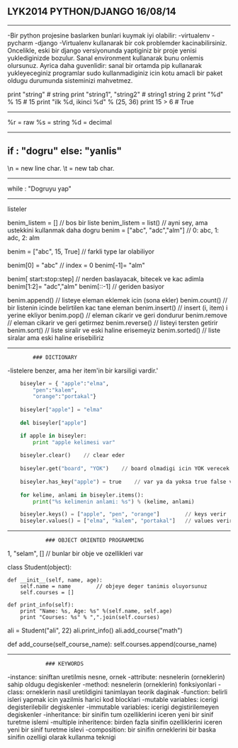 ## LYK2014	 PYTHON/DJANGO		16/08/14

-------------


-Bir python projesine baslarken bunlari kuymak iyi olabilir:
	-virtualenv
	-pycharm
	-django
-Virtualenv kullanarak bir cok problemder kacinabilirsiniz. Oncelikle, eski bir django versiyonunda yaptiginiz bir proje yenisi yuklediginizde bozulur. Sanal environment kullanarak bunu onlemis olursunuz. Ayrica daha guvenlidir: sanal bir ortamda pip kullanarak yukleyeceginiz programlar sudo kullanmadiginiz icin kotu amacli bir paket oldugu durumunda sisteminizi mahvetmez. 


print "string" # string
print "string1", "string2" # string1 string 2
print "%d" % 15  # 15
print "ilk %d, ikinci %d" % (25, 36)
print 15 > 6 # True

-----------

%r = raw
%s = string
%d = decimal

------------

if <kosul>:
	"dogru"
else:
	"yanlis"
------------------

\n = new line char.
\t = new tab char.

-----------

while <kosul>:
	"Dogruyu yap"


------------
listeler

benim_listem = [] 		// bos bir liste
benim_listem = list()		// ayni sey, ama ustekkini kullanmak daha dogru
benim = ["abc", "adc","alm"]	// 0: abc, 1: adc, 2: alm

benim = ["abc", 15, True]	// farkli type lar olabiliyor

benim[0] = "abc"		// index = 0
benim[-1]= "alm"

benim[ start:stop:step]		// nerden baslayacak, bitecek ve kac adimla
benim[1:2]= "adc","alm"
benim[::-1] 			// geriden basiyor

benim.append()			// listeye eleman eklemek icin (sona ekler)
benim.count()			// bir listenin icinde belirtilen kac tane eleman
benim.insert()			// insert (i, item) i yerine ekliyor
benim.pop()			// eleman cikarir ve geri dondurur
benim.remove			// eleman cikarir ve geri getirmez
benim.reverse() 		// listeyi tersten getirir
benim.sort()			// liste siralir ve eski haline erisemeyiz
benim.sorted() 			// liste siralar ama eski haline erisebiliriz

--------------
			### DICTIONARY 

-listelere benzer, ama her item'in bir karsiligi vardir.'

```python	
	biseyler = { "apple":"elma",
		"pen":"kalem",
		"orange":"portakal"} 
	
	biseyler["apple"] = "elma"
	
	del biseyler["apple"]

	if apple in biseyler:
		print "apple kelimesi var"
	
	biseyler.clear() 	// clear eder
	
	biseyler.get("board", "YOK")	// board olmadigi icin YOK verecek
	
	biseyler.has_key("apple") = true	// var ya da yoksa true false verir
	
	for kelime, anlami in biseyler.items():
		print("%s kelimenin anlami: %s") % (kelime, anlami)

	biseyler.keys() = ["apple", "pen", "orange"]		// keys verir
	biseyler.values() = ["elma", "kalem", "portakal"]	// values verir

```
------------

				### OBJECT ORIENTED PROGRAMMING


1, "selam", [] 		// bunlar bir obje ve ozellikleri var

class Student(object): 
	
	def __init__(self, name, age):
		self.name = name		// objeye deger tanimis oluyorsunuz
		self.courses = []
	
	def print_info(self):
		print "Name: %s, Age: %s" %(self.name, self.age)
		print "Courses: %s" % ",".join(self.courses)

ali = Student("ali", 22)
	ali.print_info()
	ali.add_course("math")

def add_course(self_course_name):
	self.courses.append(course_name)
	

-------------------------
				### KEYWORDS


-instance: siniftan uretilmis nesne, ornek
-attribute: nesnelerin (orneklerin) sahip oldugu degiskenler
-method: nesnelerin (orneklerin) fonksiyonlari
-class: orneklerin nasil uretildigini tanimlayan teorik daginak
-function: belirli isleri yapmak icin yazilmis harici kod blocklari
-mutable variables: icerigi degisterilebilir degiskenler
-immutable variables: icerigi degistirilemeyen degiskenler
-inheritance: bir sinifin tum ozelliklerini iceren yeni bir sinif turetme islemi
-multiple inheritence: birden fazla sinifin ozelliklerini iceren yeni bir sinif turetme islevi
-composition: bir sinifin orneklerini bir baska sinifin ozelligi olarak kullanma teknigi 
